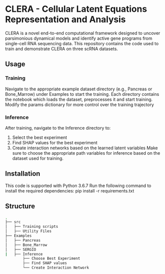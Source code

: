 # CLERA - Cellular Latent Equations Representation and Analysis

CLERA is a novel end-to-end computational framework designed to uncover parsimonious dynamical models and identify active gene programs from single-cell RNA sequencing data. This repository contains the code used to train and demonstrate CLERA on three scRNA datasets.

## Usage
### Training
Navigate to the appropriate example dataset directory (e.g., Pancreas or Bone_Marrow) under Examples to start the training. Each directory contains the notebook which loads the dataset, preprocesses it and start training. Modify the params dictionary for more control over the training trajectory

### Inference
After training, navigate to the Inference directory to:
1. Select the best experiment
2. Find SHAP values for the best experiment
3. Create interaction networks based on the learned latent variables
Make sure to choose the appropriate path variables for inference based on the dataset used for training.

## Installation
This code is supported with Python 3.6.7 Run the following command to install the required dependencies:
pip install -r requirements.txt


## Structure

```bash
.
├── src
│   ├── Training scripts
│   ├── Utility Files
├── Examples
│   ├── Pancreas
│   ├── Bone_Marrow
│   ├── SERGIO
|   ├── Inference
        ├── Choose Best Experiment
        ├── Find SHAP values
        └── Create Interaction Network
